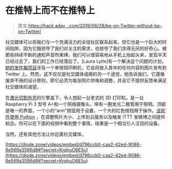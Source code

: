 # 在推特上而不在推特上

> 原文:[https://hack aday . com/2019/06/28/be-on-Twitter-without-be-on-Twitter/](https://hackaday.com/2019/06/28/be-on-twitter-without-being-on-twitter/)

社交媒体可以将我们与一个充满活力的全球社区联系起来，但它也是一个巨大的时间陷阱，因为它既掠夺了我们对关注的需求，也掠夺了我们贪得无厌的好奇心。被那些持续不断的通知声音所束缚，我们可以很容易地从手机上抬起头来，发现半天已经过去了，我们的工作已经落后了。[Laura Lytle]有一个解决这个问题的计划，[她的发件箱项目](https://diode.zone/videos/watch/d796ccb0-caa2-42ed-9086-9e569a3596d8)涉及一个单按钮印刷机，它会将放入其中的任何内容的图片发布到 Twitter 上。然而，这不仅仅是社交媒体成瘾的另一个途径，她告诉我们，它遵循废弃不用的设计原则，即它必须为每张照片供电和调整，并且它不提供反馈来满足社交媒体的渴望。

在[激光切割外壳](https://www.thingiverse.com/thing:3682624)的引擎盖下，令人想起一台老式的 3D 打印机，是一台 Raspberry Pi 3 型号 A+和一个网络摄像头，带有一圈发光二极管用于照明。顶部是唯一的界面，一个小的“arm”按钮用于设置，一个大的红色按钮用于操作。[该软件使用 Python](https://github.com/GameOfKnowing/outbox) ，在调整照片大小、上传到云服务以及触发 ITTT 发微博之间提供粘合。你可以在下面的视频中看到整个事情，结果是一个相当引人注目的设备。

当然，还有其他方法让你远离社交媒体。

[https://diode.zone/videos/embed/d796ccb0-caa2-42ed-9086-9e569a3596d8#?secret=KrqhuO6E5u](https://diode.zone/videos/embed/d796ccb0-caa2-42ed-9086-9e569a3596d8#?secret=KrqhuO6E5u)
